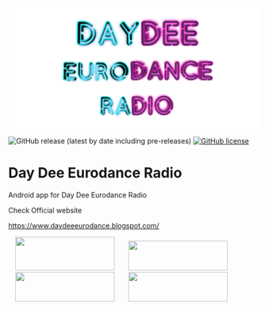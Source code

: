 <p align="center">
<img src="https://github.com/ngrock90/DayDeeEurodanceRadioApp/raw/master/1024x500.png" />

![GitHub release (latest by date including pre-releases)](https://img.shields.io/github/v/release/ngrock90/DayDeeEurodanceRadioApp?include_prereleases&style=plastic) <a href="https://github.com/ngrock90/DayDeeEurodanceRadioApp/blob/master/license"><img alt="GitHub license" src="https://img.shields.io/github/license/ngrock90/Day-Dee-Eurodance-Radio-App?style=plastic"></a>

  
# Day Dee Eurodance Radio
Android app for Day Dee Eurodance Radio

Check Official website

https://www.daydeeeurodance.blogspot.com/

<a href="https://amzn.to/2RsvLTM" imageanchor="1" style="margin-left: 1em; margin-right: 1em;"><img border="0" data-original-height="191" data-original-width="65" height="68" src="https://1.bp.blogspot.com/-1hwWPVaTEHM/YP7Nk0Zv-bI/AAAAAAAABFc/rIGs4blwO581JXzLUfefcGLnTxswehSDgCLcBGAsYHQ/w200-h68/amazon-apps-store-en.png" width="200" /></a><a href="http://bit.ly/daydeeapp"  title="App" imageanchor="1" style="margin-left: 1em; margin-right: 1em;"><img border="0" data-original-height="828" data-original-width="829" height="60" src="https://cdn.onlineradiobox.com/img/google-play-badge2_en.png" width="200" /></a><br /><a href="http://apps.samsung.com/appquery/appDetail.as?appId=codlab.daydeeeurodanceradio"  title="App" imageanchor="1" style="margin-left: 1em; margin-right: 1em;"><img border="0" data-original-height="828" data-original-width="829" height="60" src="https://1.bp.blogspot.com/-oz5a1xHWGQs/YP7TfII5TLI/AAAAAAAABFk/YNEtuwzY8MAV6w2P_lSmyMHwkxZDJv3IACLcBGAsYHQ/s16000/galaxy_apps_badge_black.png" width="200"/></a><a href="https://appgallery.huawei.com/#/app/C103030591"  title="App" imageanchor="1" style="margin-left: 1em; margin-right: 1em;"><img border="0" data-original-height="" data-original-width="" height="60" src="https://1.bp.blogspot.com/-F8S1qzOSKgg/YP7LVDbVL_I/AAAAAAAABFY/xVSLUQOyH5cwoWKzX588376QnAKQl-txwCPcBGAYYCw/s16000/appgallery.png" width="200" /></a>
